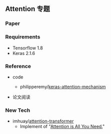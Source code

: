 ## Attention 专题

### Paper


### Requirements

- Tensorflow 1.8
- Keras 2.1.6

### Reference

- code
    - philipperemy/[keras-attention-mechanism](https://github.com/philipperemy/keras-attention-mechanism)
    
- 论文阅读

### New Tech

- imhuay/[attention-transformer](https://github.com/imhuay/attention_transformer)
    - Implement of "[Attention is All You Need.](https://arxiv.org/abs/1706.03762)"